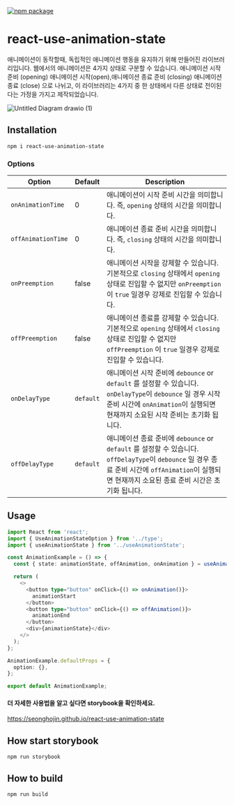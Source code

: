 <a href="https://www.npmjs.com/package/react-use-animation-state">
       <img src="https://img.shields.io/npm/v/react-use-animation-state.svg" alt="npm package" />
</a>

# react-use-animation-state

애니메이션이 동작할때, 독립적인 애니메이션 행동을 유지하기 위해 만들어진 라이브러리입니다. 웹에서의 애니메이션은 4가지 상태로 구분할 수 있습니다. 애니메이션 시작 준비 (opening) 애니메이션 시작(open),애니메이션 종료 준비 (closing) 애니메이션 종료 (close) 으로 나뉘고, 이 라이브러리는 4가지 중 한 상태에서 다른 상태로 전이된다는 가정을 가지고 제작되었습니다.

![Untitled Diagram drawio (1)](https://user-images.githubusercontent.com/44808218/164955679-b5ab1ad0-9178-4ac4-a53e-0b3d17ce2c91.svg)

## Installation

```shell
npm i react-use-animation-state
```

### Options

| Option             | Default   | Description                                                                                                                                                                                          |
| ------------------ | --------- | ---------------------------------------------------------------------------------------------------------------------------------------------------------------------------------------------------- |
| `onAnimationTime`  | 0         | 애니메이션이 시작 준비 시간을 의미합니다. 즉, `opening` 상태의 시간을 의미합니다.                                                                                                                    |
| `offAnimationTime` | 0         | 애니메이션 종료 준비 시간을 의미합니다. 즉, `closing` 상태의 시간을 의미합니다.                                                                                                                      |
| `onPreemption`     | false     | 애니메이션 시작을 강제할 수 있습니다. 기본적으로 `closing` 상태에서 `opening` 상태로 진입할 수 없지만 `onPreemption` 이 `true` 일경우 강제로 진입할 수 있습니다.                                     |
| `offPreemption`    | false     | 애니메이션 종료를 강제할 수 있습니다. 기본적으로 `opening` 상태에서 `closing` 상태로 진입할 수 없지만 `offPreemption` 이 `true` 일경우 강제로 진입할 수 있습니다.                                    |
| `onDelayType`      | `default` | 애니메이션 시작 준비에 `debounce` or `default` 를 설정할 수 있습니다. `onDelayType`이 `debounce` 일 경우 시작 준비 시간에 `onAnimation`이 실행되면 현재까지 소요된 시작 준비는 초기화 됩니다.        |
| `offDelayType`     | `default` | 애니메이션 종료 준비에 `debounce` or `default` 를 설정할 수 있습니다. `offDelayType`이 `debounce` 일 경우 종료 준비 시간에 `offAnimation`이 실행되면 현재까지 소요된 종료 준비 시간은 초기화 됩니다. |

## Usage

```typescript
import React from 'react';
import { UseAnimationStateOption } from '../type';
import { useAnimationState } from '../useAnimationState';

const AnimationExample = () => {
  const { state: animationState, offAnimation, onAnimation } = useAnimationState('open');

  return (
    <>
      <button type="button" onClick={() => onAnimation()}>
        animationStart
      </button>
      <button type="button" onClick={() => offAnimation()}>
        animationEnd
      </button>
      <div>{animationState}</div>
    </>
  );
};

AnimationExample.defaultProps = {
  option: {},
};

export default AnimationExample;
```

#### 더 자세한 사용법을 알고 싶다면 storybook을 확인하세요.

https://seonghojin.github.io/react-use-animation-state

## How start storybook

```shell
npm run storybook
```

## How to build

```shell
npm run build
```
